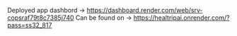Deployed app dashbord -> https://dashboard.render.com/web/srv-copsraf79t8c7385j740
Can be found on -> https://healtripai.onrender.com/?pass=ss32_817
